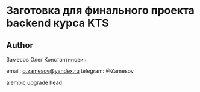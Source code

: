 # Заготовка для финального проекта backend курса KTS

## Author
Замесов Олег Константинович

email: o.zamesov@yandex.ru
telegram: @Zamesov


alembic upgrade head
